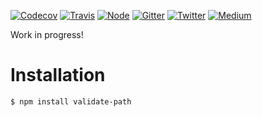[![Codecov](https://img.shields.io/codecov/c/github/ehmicky/validate-path.svg?label=tested&logo=codecov&style=popout-square)](https://codecov.io/gh/ehmicky/validate-path) [![Travis](https://img.shields.io/badge/cross-platform-4cc61e.svg?logo=travis&style=popout-square)](https://travis-ci.org/ehmicky/validate-path) [![Node](https://img.shields.io/node/v/validate-path.svg?logo=node.js&style=popout-square)](https://www.npmjs.com/package/validate-path) [![Gitter](https://img.shields.io/gitter/room/ehmicky/validate-path.svg?logo=gitter&logoColor=cccccc&style=popout-square)](https://gitter.im/ehmicky/validate-path) [![Twitter](https://img.shields.io/badge/%E2%80%8B-twitter-4cc61e.svg?logo=twitter&style=popout-square)](https://twitter.com/intent/follow?screen_name=ehmicky) [![Medium](https://img.shields.io/badge/%E2%80%8B-medium-4cc61e.svg?logo=medium&logoColor=cccccc&style=popout-square)](https://medium.com/@ehmicky)

Work in progress!

# Installation

```bash
$ npm install validate-path
```

